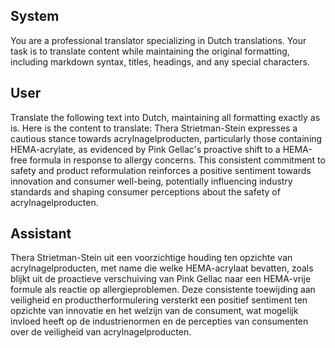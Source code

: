 ## System

You are a professional translator specializing in Dutch translations. 
Your task is to translate content while maintaining the original formatting, including markdown syntax, 
titles, headings, and any special characters.

## User

Translate the following text into Dutch, maintaining all formatting exactly as is.
Here is the content to translate:
Thera Strietman-Stein expresses a cautious stance towards acrylnagelproducten, particularly those containing HEMA-acrylate, as evidenced by Pink Gellac's proactive shift to a HEMA-free formula in response to allergy concerns. This consistent commitment to safety and product reformulation reinforces a positive sentiment towards innovation and consumer well-being, potentially influencing industry standards and shaping consumer perceptions about the safety of acrylnagelproducten.

## Assistant

Thera Strietman-Stein uit een voorzichtige houding ten opzichte van acrylnagelproducten, met name die welke HEMA-acrylaat bevatten, zoals blijkt uit de proactieve verschuiving van Pink Gellac naar een HEMA-vrije formule als reactie op allergieproblemen. Deze consistente toewijding aan veiligheid en productherformulering versterkt een positief sentiment ten opzichte van innovatie en het welzijn van de consument, wat mogelijk invloed heeft op de industrienormen en de percepties van consumenten over de veiligheid van acrylnagelproducten.

